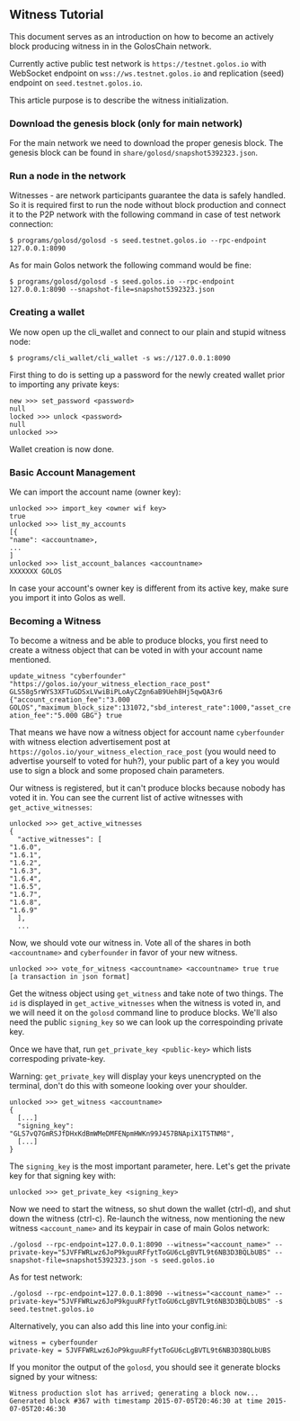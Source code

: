## Witness Tutorial

This document serves as an introduction on how to become an actively block producing witness in in the GolosChain network. 

 Currently active public test network is `https://testnet.golos.io` with WebSocket endpoint on `wss://ws.testnet.golos.io` and replication (seed) endpoint on `seed.testnet.golos.io`. 
 
This article purpose is to describe the witness initialization.

### Download the genesis block (only for main network)

For the main network we need to download the proper genesis block. The genesis block can be found in `share/golosd/snapshot5392323.json`.

### Run a node in the network
Witnesses - are network participants guarantee the data is safely handled. So it is required first to run the node without block production and connect it to the P2P network with the following command in case of test network connection:

    $ programs/golosd/golosd -s seed.testnet.golos.io --rpc-endpoint 127.0.0.1:8090
        
As for main Golos network the following command would be fine:  

    $ programs/golosd/golosd -s seed.golos.io --rpc-endpoint 127.0.0.1:8090 --snapshot-file=snapshot5392323.json

### Creating a wallet
We now open up the cli_wallet and connect to our plain and stupid witness node:

    $ programs/cli_wallet/cli_wallet -s ws://127.0.0.1:8090

First thing to do is setting up a password for the newly created wallet prior to importing any private keys:

    new >>> set_password <password>
    null
    locked >>> unlock <password>
    null
    unlocked >>>

Wallet creation is now done.

### Basic Account Management
We can import the account name (owner key):

    unlocked >>> import_key <owner wif key>
    true
    unlocked >>> list_my_accounts
    [{
    "name": <accountname>,
    ...
    ]
    unlocked >>> list_account_balances <accountname>
    XXXXXXX GOLOS

In case your account's owner key is different from its active key, make sure you import it into Golos as well.

### Becoming a Witness
To become a witness and be able to produce blocks, you first need to create a witness object that can be voted in with your account name mentioned.

`update_witness "cyberfounder" "https://golos.io/your_witness_election_race_post" GLS58g5rWYS3XFTuGDSxLVwiBiPLoAyCZgn6aB9Ueh8Hj5qwQA3r6 {"account_creation_fee":"3.000 GOLOS","maximum_block_size":131072,"sbd_interest_rate":1000,"asset_creation_fee":"5.000 GBG"} true`

That means we have now a witness object for account name `cyberfounder` with witness election advertisement post at `https://golos.io/your_witness_election_race_post` (you would need to advertise yourself to voted for huh?), your public part of a key you would use to sign a block and some proposed chain parameters.

Our witness is registered, but it can't produce blocks because nobody has voted
it in.  You can see the current list of active witnesses with
`get_active_witnesses`:

    unlocked >>> get_active_witnesses
    {
      "active_witnesses": [
    "1.6.0",
    "1.6.1",
    "1.6.2",
    "1.6.3",
    "1.6.4",
    "1.6.5",
    "1.6.7",
    "1.6.8",
    "1.6.9"
      ],
      ...

Now, we should vote our witness in.  Vote all of the shares in both
`<accountname>` and `cyberfounder` in favor of your new witness.

    unlocked >>> vote_for_witness <accountname> <accountname> true true
    [a transaction in json format]

Get the witness object using `get_witness` and take note of two things. The
`id` is displayed in `get_active_witnesses` when the witness is voted in, and
we will need it on the `golosd` command line to produce blocks.  We'll
also need the public `signing_key` so we can look up the correspoinding private key.

Once we have that, run `get_private_key <public-key>` which lists correspoding private-key.

Warning: `get_private_key` will display your keys unencrypted on the
terminal, don't do this with someone looking over your shoulder.

    unlocked >>> get_witness <accountname>
    {
      [...]
      "signing_key": "GLS7vQ7GmRSJfDHxKdBmWMeDMFENpmHWKn99J457BNApiX1T5TNM8",
      [...]
    }

The `signing_key` is the most important parameter, here. Let's get the private key for that signing key with:

    unlocked >>> get_private_key <signing_key>
    

Now we need to start the witness, so shut down the wallet (ctrl-d),  and shut
down the witness (ctrl-c).  Re-launch the witness, now mentioning the new
witness `<account_name>` and its keypair in case of main Golos network:

    ./golosd --rpc-endpoint=127.0.0.1:8090 --witness="<account_name>" --private-key="5JVFFWRLwz6JoP9kguuRFfytToGU6cLgBVTL9t6NB3D3BQLbUBS" --snapshot-file=snapshot5392323.json -s seed.golos.io
    
As for test network: 
    
    ./golosd --rpc-endpoint=127.0.0.1:8090 --witness="<account_name>" --private-key="5JVFFWRLwz6JoP9kguuRFfytToGU6cLgBVTL9t6NB3D3BQLbUBS" -s seed.testnet.golos.io

Alternatively, you can also add this line into your config.ini:

    witness = cyberfounder
    private-key = 5JVFFWRLwz6JoP9kguuRFfytToGU6cLgBVTL9t6NB3D3BQLbUBS

If you monitor the output of the `golosd`, you should see it generate 
blocks signed by your witness:

    Witness production slot has arrived; generating a block now...
    Generated block #367 with timestamp 2015-07-05T20:46:30 at time 2015-07-05T20:46:30

